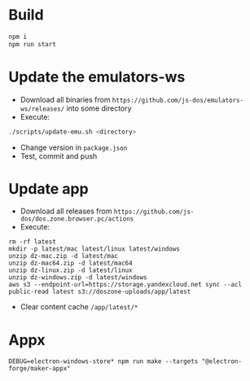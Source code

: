 # Build 

```sh
npm i
npm run start
```

# Update the emulators-ws

* Download all binaries from `https://github.com/js-dos/emulators-ws/releases/` into some directory
* Execute:

```sh
./scripts/update-emu.sh <directory>
```
* Change version in `package.json`
* Test, commit and push

# Update app

* Download all releases from `https://github.com/js-dos/dos.zone.browser.pc/actions`
* Execute:

```
rm -rf latest
mkdir -p latest/mac latest/linux latest/windows
unzip dz-mac.zip -d latest/mac
unzip dz-mac64.zip -d latest/mac64
unzip dz-linux.zip -d latest/linux
unzip dz-windows.zip -d latest/windows
aws s3 --endpoint-url=https://storage.yandexcloud.net sync --acl public-read latest s3://doszone-uploads/app/latest
```

* Clear content cache `/app/latest/*`

# Appx

```
DEBUG=electron-windows-store* npm run make --targets "@electron-forge/maker-appx"
```